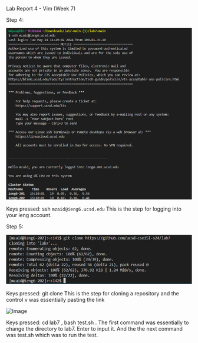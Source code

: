 Lab Report 4 - Vim (Week 7)

Step 4:

![Image](lab4redo1.png)

Keys pressed: ssh `mzaid@ieng6.ucsd.edu` <enter>   This is the step for logging into your ieng account.

Step 5:

![Image](lab4redo2.png)

Keys pressed: git clone <control V> <enter>  This is the step for cloning a repository and the control v was essentially pasting the link

![Image](labredo3.png)

Keys pressed: cd lab7 <enter>, bash test.sh <enter>. The first command was essentially to change the directory to lab7. Enter to input it. And the the next command was test.sh which was to run the test.
